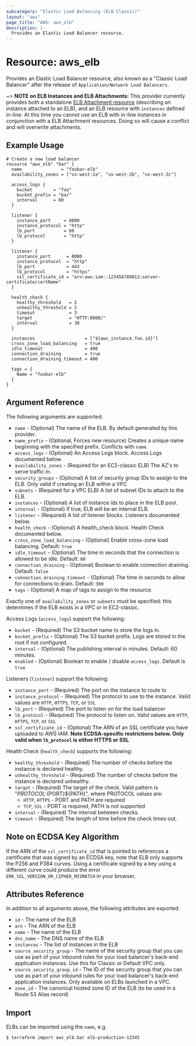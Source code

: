 ```yaml
---
subcategory: "Elastic Load Balancing (ELB Classic)"
layout: "aws"
page_title: "AWS: aws_elb"
description: |-
  Provides an Elastic Load Balancer resource.
---
```


# Resource: aws_elb

Provides an Elastic Load Balancer resource, also known as a "Classic
Load Balancer" after the release of
`Application/Network Load Balancers`.

~> **NOTE on ELB Instances and ELB Attachments:** This provider currently
provides both a standalone [ELB Attachment resource](elb_attachment.html)
(describing an instance attached to an ELB), and an ELB resource with
`instances` defined in-line. At this time you cannot use an ELB with in-line
instances in conjunction with a ELB Attachment resources. Doing so will cause a
conflict and will overwrite attachments.

## Example Usage

```hcl
# Create a new load balancer
resource "aws_elb" "bar" {
  name               = "foobar-elb"
  availability_zones = ["us-west-2a", "us-west-2b", "us-west-2c"]

  access_logs {
    bucket        = "foo"
    bucket_prefix = "bar"
    interval      = 60
  }

  listener {
    instance_port     = 8000
    instance_protocol = "http"
    lb_port           = 80
    lb_protocol       = "http"
  }

  listener {
    instance_port      = 8000
    instance_protocol  = "http"
    lb_port            = 443
    lb_protocol        = "https"
    ssl_certificate_id = "arn:aws:iam::123456789012:server-certificate/certName"
  }

  health_check {
    healthy_threshold   = 2
    unhealthy_threshold = 2
    timeout             = 3
    target              = "HTTP:8000/"
    interval            = 30
  }

  instances                   = ["${aws_instance.foo.id}"]
  cross_zone_load_balancing   = true
  idle_timeout                = 400
  connection_draining         = true
  connection_draining_timeout = 400

  tags = {
    Name = "foobar-elb"
  }
}
```

## Argument Reference

The following arguments are supported:

* `name` - (Optional) The name of the ELB. By default generated by this provider.
* `name_prefix` - (Optional, Forces new resource) Creates a unique name beginning with the specified
  prefix. Conflicts with `name`.
* `access_logs` - (Optional) An Access Logs block. Access Logs documented below.
* `availability_zones` - (Required for an EC2-classic ELB) The AZ's to serve traffic in.
* `security_groups` - (Optional) A list of security group IDs to assign to the ELB.
  Only valid if creating an ELB within a VPC
* `subnets` - (Required for a VPC ELB) A list of subnet IDs to attach to the ELB.
* `instances` - (Optional) A list of instance ids to place in the ELB pool.
* `internal` - (Optional) If true, ELB will be an internal ELB.
* `listener` - (Required) A list of listener blocks. Listeners documented below.
* `health_check` - (Optional) A health_check block. Health Check documented below.
* `cross_zone_load_balancing` - (Optional) Enable cross-zone load balancing. Default: `true`
* `idle_timeout` - (Optional) The time in seconds that the connection is allowed to be idle. Default: `60`
* `connection_draining` - (Optional) Boolean to enable connection draining. Default: `false`
* `connection_draining_timeout` - (Optional) The time in seconds to allow for connections to drain. Default: `300`
* `tags` - (Optional) A map of tags to assign to the resource.

Exactly one of `availability_zones` or `subnets` must be specified: this
determines if the ELB exists in a VPC or in EC2-classic.

Access Logs (`access_logs`) support the following:

* `bucket` - (Required) The S3 bucket name to store the logs in.
* `bucket_prefix` - (Optional) The S3 bucket prefix. Logs are stored in the root if not configured.
* `interval` - (Optional) The publishing interval in minutes. Default: 60 minutes.
* `enabled` - (Optional) Boolean to enable / disable `access_logs`. Default is `true`

Listeners (`listener`) support the following:

* `instance_port` - (Required) The port on the instance to route to
* `instance_protocol` - (Required) The protocol to use to the instance. Valid
  values are `HTTP`, `HTTPS`, `TCP`, or `SSL`
* `lb_port` - (Required) The port to listen on for the load balancer
* `lb_protocol` - (Required) The protocol to listen on. Valid values are `HTTP`,
  `HTTPS`, `TCP`, or `SSL`
* `ssl_certificate_id` - (Optional) The ARN of an SSL certificate you have
uploaded to AWS IAM. **Note ECDSA-specific restrictions below.  Only valid when `lb_protocol` is either HTTPS or SSL**

Health Check (`health_check`) supports the following:

* `healthy_threshold` - (Required) The number of checks before the instance is declared healthy.
* `unhealthy_threshold` - (Required) The number of checks before the instance is declared unhealthy.
* `target` - (Required) The target of the check. Valid pattern is "${PROTOCOL}:${PORT}${PATH}", where PROTOCOL
  values are:
  * `HTTP`, `HTTPS` - PORT and PATH are required
  * `TCP`, `SSL` - PORT is required, PATH is not supported
* `interval` - (Required) The interval between checks.
* `timeout` - (Required) The length of time before the check times out.

## Note on ECDSA Key Algorithm

If the ARN of the `ssl_certificate_id` that is pointed to references a
certificate that was signed by an ECDSA key, note that ELB only supports the
P256 and P384 curves.  Using a certificate signed by a key using a different
curve could produce the error `ERR_SSL_VERSION_OR_CIPHER_MISMATCH` in your
browser.

## Attributes Reference

In addition to all arguments above, the following attributes are exported:

* `id` - The name of the ELB
* `arn` - The ARN of the ELB
* `name` - The name of the ELB
* `dns_name` - The DNS name of the ELB
* `instances` - The list of instances in the ELB
* `source_security_group` - The name of the security group that you can use as
  part of your inbound rules for your load balancer's back-end application
  instances. Use this for Classic or Default VPC only.
* `source_security_group_id` - The ID of the security group that you can use as
  part of your inbound rules for your load balancer's back-end application
  instances. Only available on ELBs launched in a VPC.
* `zone_id` - The canonical hosted zone ID of the ELB (to be used in a Route 53 Alias record)

## Import

ELBs can be imported using the `name`, e.g.

```
$ terraform import aws_elb.bar elb-production-12345
```

